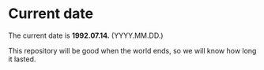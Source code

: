 # Current date

The current date is **1992.07.14.** (YYYY.MM.DD.)

This repository will be good when the world ends, so we will know how long it lasted.